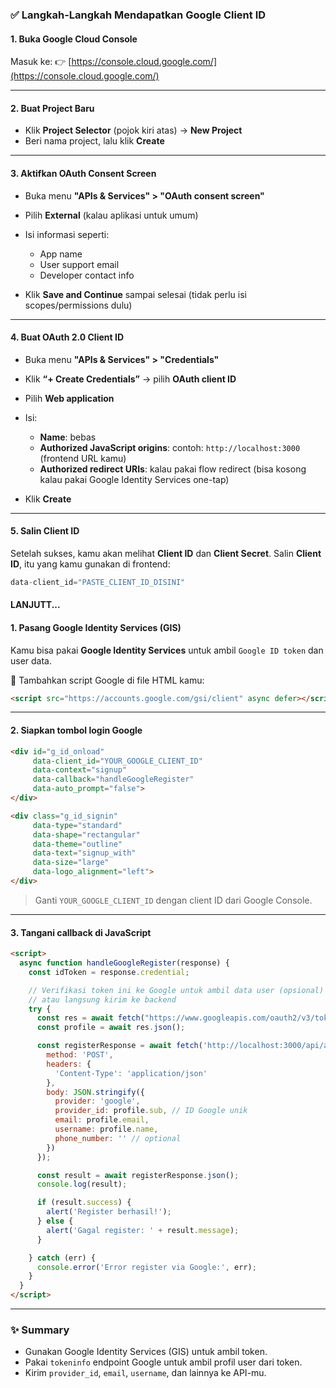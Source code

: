 ### ✅ Langkah-Langkah Mendapatkan Google Client ID

#### 1. **Buka Google Cloud Console**

Masuk ke:
👉 [https://console.cloud.google.com/](https://console.cloud.google.com/)

---

#### 2. **Buat Project Baru**

* Klik **Project Selector** (pojok kiri atas) → **New Project**
* Beri nama project, lalu klik **Create**

---

#### 3. **Aktifkan OAuth Consent Screen**

* Buka menu **"APIs & Services" > "OAuth consent screen"**
* Pilih **External** (kalau aplikasi untuk umum)
* Isi informasi seperti:

  * App name
  * User support email
  * Developer contact info
* Klik **Save and Continue** sampai selesai (tidak perlu isi scopes/permissions dulu)

---

#### 4. **Buat OAuth 2.0 Client ID**

* Buka menu **"APIs & Services" > "Credentials"**

* Klik **“+ Create Credentials”** → pilih **OAuth client ID**

* Pilih **Web application**

* Isi:

  * **Name**: bebas
  * **Authorized JavaScript origins**: contoh: `http://localhost:3000` (frontend URL kamu)
  * **Authorized redirect URIs**: kalau pakai flow redirect (bisa kosong kalau pakai Google Identity Services one-tap)

* Klik **Create**

---

#### 5. **Salin Client ID**

Setelah sukses, kamu akan melihat **Client ID** dan **Client Secret**. Salin **Client ID**, itu yang kamu gunakan di frontend:

```js
data-client_id="PASTE_CLIENT_ID_DISINI"
```

#### LANJUTT...

#### 1. **Pasang Google Identity Services (GIS)**

Kamu bisa pakai **Google Identity Services** untuk ambil `Google ID token` dan user data.

📌 Tambahkan script Google di file HTML kamu:

```html
<script src="https://accounts.google.com/gsi/client" async defer></script>
```

---

#### 2. **Siapkan tombol login Google**

```html
<div id="g_id_onload"
     data-client_id="YOUR_GOOGLE_CLIENT_ID"
     data-context="signup"
     data-callback="handleGoogleRegister"
     data-auto_prompt="false">
</div>

<div class="g_id_signin"
     data-type="standard"
     data-shape="rectangular"
     data-theme="outline"
     data-text="signup_with"
     data-size="large"
     data-logo_alignment="left">
</div>
```

> Ganti `YOUR_GOOGLE_CLIENT_ID` dengan client ID dari Google Console.

---

#### 3. **Tangani callback di JavaScript**

```html
<script>
  async function handleGoogleRegister(response) {
    const idToken = response.credential;

    // Verifikasi token ini ke Google untuk ambil data user (opsional)
    // atau langsung kirim ke backend
    try {
      const res = await fetch("https://www.googleapis.com/oauth2/v3/tokeninfo?id_token=" + idToken);
      const profile = await res.json();

      const registerResponse = await fetch('http://localhost:3000/api/auth/register', {
        method: 'POST',
        headers: {
          'Content-Type': 'application/json'
        },
        body: JSON.stringify({
          provider: 'google',
          provider_id: profile.sub, // ID Google unik
          email: profile.email,
          username: profile.name,
          phone_number: '' // optional
        })
      });

      const result = await registerResponse.json();
      console.log(result);

      if (result.success) {
        alert('Register berhasil!');
      } else {
        alert('Gagal register: ' + result.message);
      }

    } catch (err) {
      console.error('Error register via Google:', err);
    }
  }
</script>
```

---

### ✨ Summary

* Gunakan Google Identity Services (GIS) untuk ambil token.
* Pakai `tokeninfo` endpoint Google untuk ambil profil user dari token.
* Kirim `provider_id`, `email`, `username`, dan lainnya ke API-mu.
